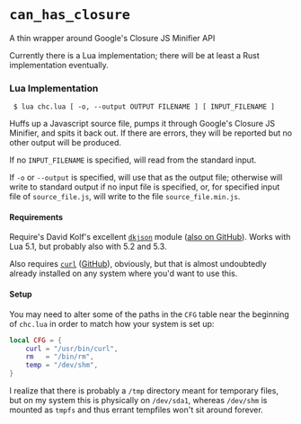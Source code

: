# `can_has_closure`
A thin wrapper around Google's Closure JS Minifier API

Currently there is a Lua implementation; there will be at least a Rust
implementation eventually.

### Lua Implementation

` $ lua chc.lua [ -o, --output OUTPUT FILENAME ] [ INPUT_FILENAME ]`

Huffs up a Javascript source file, pumps it through Google's Closure JS
Minifier, and spits it back out. If there are errors, they will be reported
but no other output will be produced.

If no `INPUT_FILENAME` is specified, will read from the standard input.

If `-o` or `--output` is specified, will use that as the output file;
otherwise will write to standard output if no input file is specified,
or, for specified input file of `source_file.js`, will write to the file
`source_file.min.js`.

#### Requirements

Require's David Kolf's excellent
[`dkjson`](http://dkolf.de/src/dkjson-lua.fsl/home) module
([also on GitHub](https://github.com/LuaDist/dkjson)). Works with Lua 5.1,
but probably also with 5.2 and 5.3.

Also requires [`curl`](https://curl.se/)
([GitHub](https://github.com/curl/curl)), obviously, but that is almost
undoubtedly already installed on any system where you'd want to use this.

#### Setup

You may need to alter some of the paths in the `CFG` table near the beginning
of `chc.lua` in order to match how your system is set up:

```lua
local CFG = {
    curl = "/usr/bin/curl",
    rm   = "/bin/rm",
    temp = "/dev/shm",
}
```

I realize that there is probably a `/tmp` directory meant for temporary
files, but on my system this is physically on `/dev/sda1`, whereas `/dev/shm`
is mounted as `tmpfs` and thus errant tempfiles won't sit around forever.